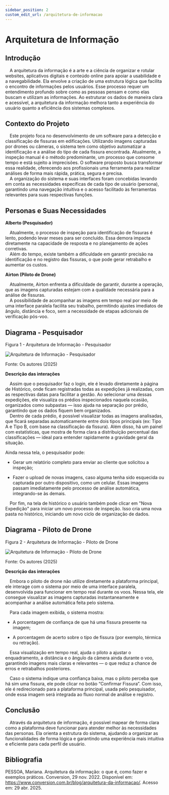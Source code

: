 ```yaml
---
sidebar_position: 2
custom_edit_url: /arquitetura-de-informacao
---
```


# Arquitetura de Informação

## Introdução

&emsp;A arquitetura da informação é a arte e a ciência de organizar e rotular websites, aplicativos digitais e conteúdo online para apoiar a usabilidade e a navegabilidade. Ela envolve a criação de uma estrutura lógica que facilita o encontro de informações pelos usuários. Esse processo requer um entendimento profundo sobre como as pessoas pensam e como elas buscam e utilizam as informações. Ao estruturar os dados de maneira clara e acessível, a arquitetura da informação melhora tanto a experiência do usuário quanto a eficiência dos sistemas complexos.

## Contexto do Projeto

&emsp;Este projeto foca no desenvolvimento de um software para a detecção e classificação de fissuras em edificações. Utilizando imagens capturadas por drones ou câmeras, o sistema tem como objetivo automatizar a identificação e a análise do tipo de cada fissura encontrada. Atualmente, a inspeção manual é o método predominante, um processo que consome tempo e está sujeito a imprecisões. O software proposto busca transformar essa realidade, oferecendo aos profissionais uma ferramenta para realizar análises de forma mais rápida, prática, segura e precisa.     
&emsp;A organização do sistema e suas interfaces foram concebidas levando em conta as necessidades específicas de cada tipo de usuário (persona), garantindo uma navegação intuitiva e o acesso facilitado às ferramentas relevantes para suas respectivas funções.
 

## Personas e Suas Necessidades  

**Alberto (Pesquisador)**

&emsp;Atualmente, o processo de inspeção para identificação de fissuras é lento, podendo levar meses para ser concluído. Essa demora impacta diretamente na capacidade de resposta e no planejamento de ações corretivas.   
&emsp;Além do tempo, existe também a dificuldade em garantir precisão na identificação e no registro das fissuras, o que pode gerar retrabalho e aumentar os custos. 

**Airton (Piloto de Drone)**

&emsp;Atualmente, Airton enfrenta a dificuldade de garantir, durante a operação, que as imagens capturadas estejam com a qualidade necessária para a análise de fissuras.   
&emsp;A possibilidade de acompanhar as imagens em tempo real por meio de uma interface paralela facilita seu trabalho, permitindo ajustes imediatos de ângulo, distância e foco, sem a necessidade de etapas adicionais de verificação pós-voo.

## Diagrama - Pesquisador 


<p style={{textAlign: 'center'}}>Figura 1 - Arquitetura de Informação - Pesquisador</p>
<div style={{margin: 25}}>
    <div style={{textAlign: 'center'}}>
        <img src={require("../../../../static/img/Arquitetura_Informacao_Alberto.png").default} style={{width: 800}} alt="Arquitetura de Informação - Pesquisador" />
        <br />
    </div>
</div>
<p style={{textAlign: 'center'}}>Fonte: Os autores (2025)</p>


**Descrição das interações**

&emsp;Assim que o pesquisador faz o login, ele é levado diretamente à página de Histórico, onde ficam registradas todas as expedições já realizadas, com as respectivas datas para facilitar a gestão. Ao selecionar uma dessas expedições, ele visualiza os prédios inspecionados naquela ocasião, organizados como subpastas — isso ajuda na separação por prédio, garantindo que os dados fiquem bem organizados.    
&emsp;Dentro de cada prédio, é possível visualizar todas as imagens analisadas, que ficará separadas automaticamente entre dois tipos principais (ex: Tipo A e Tipo B, com base na classificação da fissura). Além disso, há um painel com estatísticas, que mostra de forma clara a distribuição percentual das classificações — ideal para entender rapidamente a gravidade geral da situação.

Ainda nessa tela, o pesquisador pode:

- Gerar um relatório completo para enviar ao cliente que solicitou a inspeção;

- Fazer o upload de novas imagens, caso alguma tenha sido esquecida ou capturada por outro dispositivo, como um celular. Essas imagens passam imediatamente pelo processo de análise automática, integrando-se às demais.

&emsp;Por fim, na tela de histórico o usuário também pode clicar em "Nova Expedição" para iniciar um novo processo de inspeção. Isso cria uma nova pasta no histórico, iniciando um novo ciclo de organização de dados.

## Diagrama - Piloto de Drone


<p style={{textAlign: 'center'}}>Figura 2 - Arquitetura de Informação - Piloto de Drone</p>
<div style={{margin: 25}}>
    <div style={{textAlign: 'center'}}>
        <img src={require("../../../../static/img/Arquitetura_Informacao_Alberto.png").default} style={{width: 800}} alt="Arquitetura de Informação - Piloto de Drone" />
        <br />
    </div>
</div>
<p style={{textAlign: 'center'}}>Fonte: Os autores (2025)</p>

**Descrição das interações**

&emsp;Embora o piloto de drone não utilize diretamente a plataforma principal, ele interage com o sistema por meio de uma interface paralela, desenvolvida para funcionar em tempo real durante os voos. Nessa tela, ele consegue visualizar as imagens capturadas instantaneamente e acompanhar a análise automática feita pelo sistema.

 Para cada imagem exibida, o sistema mostra:

- A porcentagem de confiança de que há uma fissura presente na imagem;

- A porcentagem de acerto sobre o tipo de fissura (por exemplo, térmica ou retração).

&emsp;Essa visualização em tempo real, ajuda o piloto a ajustar o enquadramento, a distância e o ângulo da câmera ainda durante o voo, garantindo imagens mais claras e relevantes — o que reduz a chance de erros e retrabalhos posteriores. 

&emsp;Caso o sistema indique uma confiança baixa, mas o piloto perceba que há sim uma fissura, ele pode clicar no botão “Confirmar Fissura”. Com isso, ele é redirecionado para a plataforma principal, usada pelo pesquisador, onde essa imagem será integrada ao fluxo normal de análise e registro.

## Conclusão

&emsp;Através da arquitetura de informação, é possível mapear de forma clara como a plataforma deve funcionar para atender melhor às necessidades das personas. Ela orienta a estrutura do sistema, ajudando a organizar as funcionalidades de forma lógica e garantindo uma experiência mais intuitiva e eficiente para cada perfil de usuário.

## Bibliografia
PESSOA, Mariana. Arquitetura da informação: o que é, como fazer e exemplos práticos. Conversion, 29 nov. 2022. Disponível em: https://www.conversion.com.br/blog/arquitetura-da-informacao/. Acesso em: 29 abr. 2025.